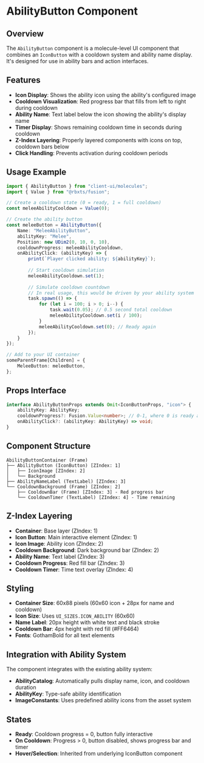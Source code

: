 # AbilityButton Component

## Overview

The `AbilityButton` component is a molecule-level UI component that combines an `IconButton` with a cooldown system and ability name display. It's designed for use in ability bars and action interfaces.

## Features

- **Icon Display**: Shows the ability icon using the ability's configured image
- **Cooldown Visualization**: Red progress bar that fills from left to right during cooldown
- **Ability Name**: Text label below the icon showing the ability's display name
- **Timer Display**: Shows remaining cooldown time in seconds during cooldown
- **Z-Index Layering**: Properly layered components with icons on top, cooldown bars below
- **Click Handling**: Prevents activation during cooldown periods

## Usage Example

```typescript
import { AbilityButton } from "client-ui/molecules";
import { Value } from "@rbxts/fusion";

// Create a cooldown state (0 = ready, 1 = full cooldown)
const meleeAbilityCooldown = Value(0);

// Create the ability button
const meleeButton = AbilityButton({
    Name: "MeleeAbilityButton",
    abilityKey: "Melee",
    Position: new UDim2(0, 10, 0, 10),
    cooldownProgress: meleeAbilityCooldown,
    onAbilityClick: (abilityKey) => {
        print(`Player clicked ability: ${abilityKey}`);
        
        // Start cooldown simulation
        meleeAbilityCooldown.set(1);
        
        // Simulate cooldown countdown
        // In real usage, this would be driven by your ability system
        task.spawn(() => {
            for (let i = 100; i > 0; i--) {
                task.wait(0.05); // 0.5 second total cooldown
                meleeAbilityCooldown.set(i / 100);
            }
            meleeAbilityCooldown.set(0); // Ready again
        });
    }
});

// Add to your UI container
someParentFrame[Children] = {
    MeleeButton: meleeButton,
};
```

## Props Interface

```typescript
interface AbilityButtonProps extends Omit<IconButtonProps, "icon"> {
    abilityKey: AbilityKey;
    cooldownProgress?: Fusion.Value<number>; // 0-1, where 0 is ready and 1 is full cooldown
    onAbilityClick?: (abilityKey: AbilityKey) => void;
}
```

## Component Structure

```
AbilityButtonContainer (Frame)
├── AbilityButton (IconButton) [ZIndex: 1]
│   ├── IconImage [ZIndex: 2]
│   └── Background
├── AbilityNameLabel (TextLabel) [ZIndex: 3]
└── CooldownBackground (Frame) [ZIndex: 2]
    ├── CooldownBar (Frame) [ZIndex: 3] - Red progress bar
    └── CooldownTimer (TextLabel) [ZIndex: 4] - Time remaining
```

## Z-Index Layering

- **Container**: Base layer (ZIndex: 1)
- **Icon Button**: Main interactive element (ZIndex: 1)
- **Icon Image**: Ability icon (ZIndex: 2) 
- **Cooldown Background**: Dark background bar (ZIndex: 2)
- **Ability Name**: Text label (ZIndex: 3)
- **Cooldown Progress**: Red fill bar (ZIndex: 3)
- **Cooldown Timer**: Time text overlay (ZIndex: 4)

## Styling

- **Container Size**: 60x88 pixels (60x60 icon + 28px for name and cooldown)
- **Icon Size**: Uses `UI_SIZES.ICON_ABILITY` (60x60)
- **Name Label**: 20px height with white text and black stroke
- **Cooldown Bar**: 4px height with red fill (#FF6464)
- **Fonts**: GothamBold for all text elements

## Integration with Ability System

The component integrates with the existing ability system:

- **AbilityCatalog**: Automatically pulls display name, icon, and cooldown duration
- **AbilityKey**: Type-safe ability identification
- **ImageConstants**: Uses predefined ability icons from the asset system

## States

- **Ready**: Cooldown progress = 0, button fully interactive
- **On Cooldown**: Progress > 0, button disabled, shows progress bar and timer
- **Hover/Selection**: Inherited from underlying IconButton component
